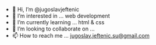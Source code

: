 - 👋 Hi, I’m @jugoslavjeftenic
- 👀 I’m interested in ... web development
- 🌱 I’m currently learning ... html & css
- 💞️ I’m looking to collaborate on ... 
- 📫 How to reach me ... jugoslav.jeftenic.su@gmail.com

<!---
jugoslavjeftenic/jugoslavjeftenic is a ✨ special ✨ repository because its `README.md` (this file) appears on your GitHub profile.
You can click the Preview link to take a look at your changes.
--->
